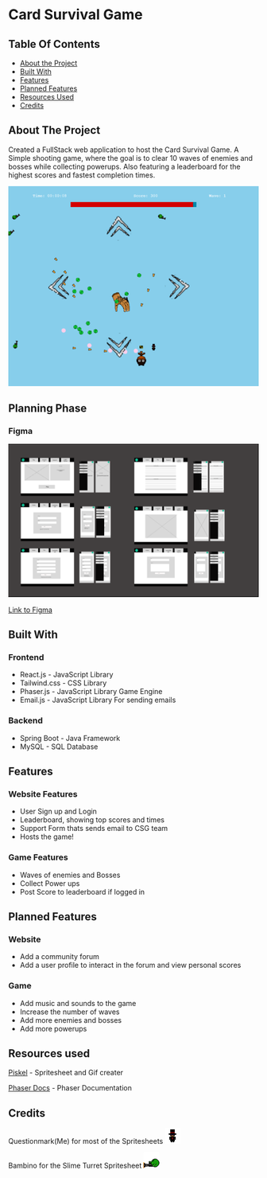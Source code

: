 # Card Survival Game

## Table Of Contents

- [About the Project](#about-the-project)
- [Built With](#built-with)
- [Features](#features)
- [Planned Features](#planned-features)
- [Resources Used](#resources-used)
- [Credits](#credits)

## About The Project

Created a FullStack web application to host the Card Survival Game. A Simple shooting game, where the goal is to clear 10 waves of enemies and bosses while collecting powerups. Also featuring a leaderboard for the highest scores and fastest completion times.

![Screen Shot](./Fronted/src/assets/game.png)

## Planning Phase

### Figma

![Figma Screen Shot](./Fronted/src/assets/FigmaSS.PNG)

[Link to Figma](https://www.figma.com/design/nZBaQXSxVOg6SsUdOr1e5N/Capstone-wireframe?node-id=19-1163&m=dev&t=pmtUHW6yw36InnQJ-1)

## Built With

### Frontend

- React.js - JavaScript Library
- Tailwind.css - CSS Library
- Phaser.js - JavaScript Library Game Engine
- Email.js - JavaScript Library For sending emails

### Backend

- Spring Boot - Java Framework
- MySQL - SQL Database

## Features

### Website Features

- User Sign up and Login
- Leaderboard, showing top scores and times
- Support Form thats sends email to CSG team
- Hosts the game!

### Game Features

- Waves of enemies and Bosses
- Collect Power ups
- Post Score to leaderboard if logged in

## Planned Features

### Website

- Add a community forum
- Add a user profile to interact in the forum and view personal scores

### Game

- Add music and sounds to the game
- Increase the number of waves
- Add more enemies and bosses
- Add more powerups

## Resources used

[Piskel](https://www.piskelapp.com/) - Spritesheet and Gif creater

[Phaser Docs](https://newdocs.phaser.io/docs/3.85.2) - Phaser Documentation

## Credits

Questionmark(Me) for most of the Spritesheets ![PLayer Gif](./Fronted/src/assets/gifs/player.gif)

Bambino for the Slime Turret Spritesheet ![Slime Turret Gif](./Fronted/src/assets/gifs/turret.gif)
